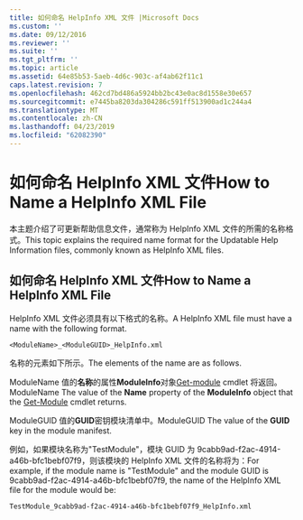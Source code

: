 ```yaml
---
title: 如何命名 HelpInfo XML 文件 |Microsoft Docs
ms.custom: ''
ms.date: 09/12/2016
ms.reviewer: ''
ms.suite: ''
ms.tgt_pltfrm: ''
ms.topic: article
ms.assetid: 64e85b53-5aeb-4d6c-903c-af4ab62f11c1
caps.latest.revision: 7
ms.openlocfilehash: 462cd7bd486a5924bb2bc43e0ac8d1558e30e657
ms.sourcegitcommit: e7445ba8203da304286c591ff513900ad1c244a4
ms.translationtype: MT
ms.contentlocale: zh-CN
ms.lasthandoff: 04/23/2019
ms.locfileid: "62082390"
---
```

# <a name="how-to-name-a-helpinfo-xml-file"></a><span data-ttu-id="b426b-102">如何命名 HelpInfo XML 文件</span><span class="sxs-lookup"><span data-stu-id="b426b-102">How to Name a HelpInfo XML File</span></span>

<span data-ttu-id="b426b-103">本主题介绍了可更新帮助信息文件，通常称为 HelpInfo XML 文件的所需的名称格式。</span><span class="sxs-lookup"><span data-stu-id="b426b-103">This topic explains the required name format for the Updatable Help Information files, commonly known as HelpInfo XML files.</span></span>

## <a name="how-to-name-a-helpinfo-xml-file"></a><span data-ttu-id="b426b-104">如何命名 HelpInfo XML 文件</span><span class="sxs-lookup"><span data-stu-id="b426b-104">How to Name a HelpInfo XML File</span></span>

<span data-ttu-id="b426b-105">HelpInfo XML 文件必须具有以下格式的名称。</span><span class="sxs-lookup"><span data-stu-id="b426b-105">A HelpInfo XML file must have a name with the following format.</span></span>

`<ModuleName>_<ModuleGUID>_HelpInfo.xml`

<span data-ttu-id="b426b-106">名称的元素如下所示。</span><span class="sxs-lookup"><span data-stu-id="b426b-106">The elements of the name are as follows.</span></span>

<span data-ttu-id="b426b-107">ModuleName 值的**名称**的属性**ModuleInfo**对象[Get-module](/powershell/module/Microsoft.PowerShell.Core/Get-Module) cmdlet 将返回。</span><span class="sxs-lookup"><span data-stu-id="b426b-107">ModuleName The value of the **Name** property of the **ModuleInfo** object that the [Get-Module](/powershell/module/Microsoft.PowerShell.Core/Get-Module) cmdlet returns.</span></span>

<span data-ttu-id="b426b-108">ModuleGUID 值的**GUID**密钥模块清单中。</span><span class="sxs-lookup"><span data-stu-id="b426b-108">ModuleGUID The value of the **GUID** key in the module manifest.</span></span>

<span data-ttu-id="b426b-109">例如，如果模块名称为"TestModule"，模块 GUID 为 9cabb9ad-f2ac-4914-a46b-bfc1bebf07f9，则该模块的 HelpInfo XML 文件的名称将为：</span><span class="sxs-lookup"><span data-stu-id="b426b-109">For example, if the module name is "TestModule" and the module GUID is 9cabb9ad-f2ac-4914-a46b-bfc1bebf07f9, the name of the HelpInfo XML file for the module would be:</span></span>

`TestModule_9cabb9ad-f2ac-4914-a46b-bfc1bebf07f9_HelpInfo.xml`